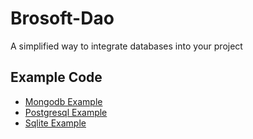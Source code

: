 # Brosoft-Dao
A simplified way to integrate databases into your project

## Example Code
* [Mongodb Example](src/main/java/io.brosoft/dao/examples/mongodb)
* [Postgresql Example](src/main/java/io.brosoft/dao/examples/mongodb)
* [Sqlite Example](src/main/java/io.brosoft/dao/examples/mongodb)